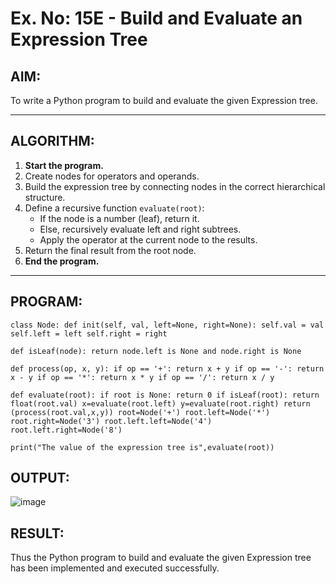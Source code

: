 # Ex. No: 15E - Build and Evaluate an Expression Tree

## AIM:
To write a Python program to build and evaluate the given Expression tree.

---

## ALGORITHM:

1. **Start the program.**
2. Create nodes for operators and operands.
3. Build the expression tree by connecting nodes in the correct hierarchical structure.
4. Define a recursive function `evaluate(root)`:
   - If the node is a number (leaf), return it.
   - Else, recursively evaluate left and right subtrees.
   - Apply the operator at the current node to the results.
5. Return the final result from the root node.
6. **End the program.**

---

## PROGRAM:

```
class Node: def init(self, val, left=None, right=None): self.val = val self.left = left self.right = right

def isLeaf(node): return node.left is None and node.right is None

def process(op, x, y): if op == '+': return x + y if op == '-': return x - y if op == '*': return x * y if op == '/': return x / y

def evaluate(root): if root is None: return 0 if isLeaf(root): return float(root.val) x=evaluate(root.left) y=evaluate(root.right) return (process(root.val,x,y)) root=Node('+') root.left=Node('*') root.right=Node('3') root.left.left=Node('4') root.left.right=Node('8')

print("The value of the expression tree is",evaluate(root))
```

## OUTPUT:
![image](https://github.com/user-attachments/assets/cf1c765e-8e1b-43d3-a644-70944af6a830)


## RESULT:
Thus the Python program to build and evaluate the given Expression tree has been implemented and executed successfully.
